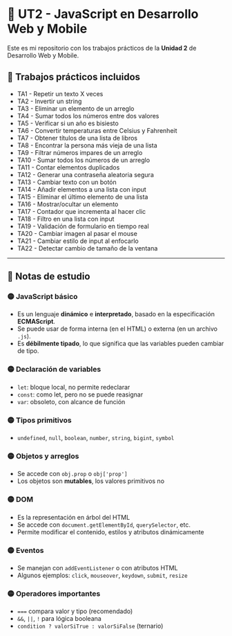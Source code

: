 # 📘 UT2 - JavaScript en Desarrollo Web y Mobile

Este es mi repositorio con los trabajos prácticos de la **Unidad 2** de Desarrollo Web y Mobile.  


## 📌 Trabajos prácticos incluidos

- TA1 - Repetir un texto X veces  
- TA2 - Invertir un string  
- TA3 - Eliminar un elemento de un arreglo  
- TA4 - Sumar todos los números entre dos valores  
- TA5 - Verificar si un año es bisiesto  
- TA6 - Convertir temperaturas entre Celsius y Fahrenheit  
- TA7 - Obtener títulos de una lista de libros  
- TA8 - Encontrar la persona más vieja de una lista  
- TA9 - Filtrar números impares de un arreglo  
- TA10 - Sumar todos los números de un arreglo  
- TA11 - Contar elementos duplicados  
- TA12 - Generar una contraseña aleatoria segura  
- TA13 - Cambiar texto con un botón  
- TA14 - Añadir elementos a una lista con input  
- TA15 - Eliminar el último elemento de una lista  
- TA16 - Mostrar/ocultar un elemento  
- TA17 - Contador que incrementa al hacer clic  
- TA18 - Filtro en una lista con input  
- TA19 - Validación de formulario en tiempo real  
- TA20 - Cambiar imagen al pasar el mouse  
- TA21 - Cambiar estilo de input al enfocarlo  
- TA22 - Detectar cambio de tamaño de la ventana  

---

## 🧠 Notas de estudio

### 🟡 JavaScript básico
- Es un lenguaje **dinámico** e **interpretado**, basado en la especificación **ECMAScript**.
- Se puede usar de forma interna (en el HTML) o externa (en un archivo `.js`).
- Es **débilmente tipado**, lo que significa que las variables pueden cambiar de tipo.

### 🟡 Declaración de variables
- `let`: bloque local, no permite redeclarar  
- `const`: como let, pero no se puede reasignar  
- `var`: obsoleto, con alcance de función

### 🟡 Tipos primitivos
- `undefined`, `null`, `boolean`, `number`, `string`, `bigint`, `symbol`

### 🟡 Objetos y arreglos
- Se accede con `obj.prop` o `obj['prop']`
- Los objetos son **mutables**, los valores primitivos no

### 🟡 DOM
- Es la representación en árbol del HTML
- Se accede con `document.getElementById`, `querySelector`, etc.
- Permite modificar el contenido, estilos y atributos dinámicamente

### 🟡 Eventos
- Se manejan con `addEventListener` o con atributos HTML
- Algunos ejemplos: `click`, `mouseover`, `keydown`, `submit`, `resize`

### 🟡 Operadores importantes
- `===` compara valor y tipo (recomendado)
- `&&`, `||`, `!` para lógica booleana
- `condition ? valorSiTrue : valorSiFalse` (ternario)

